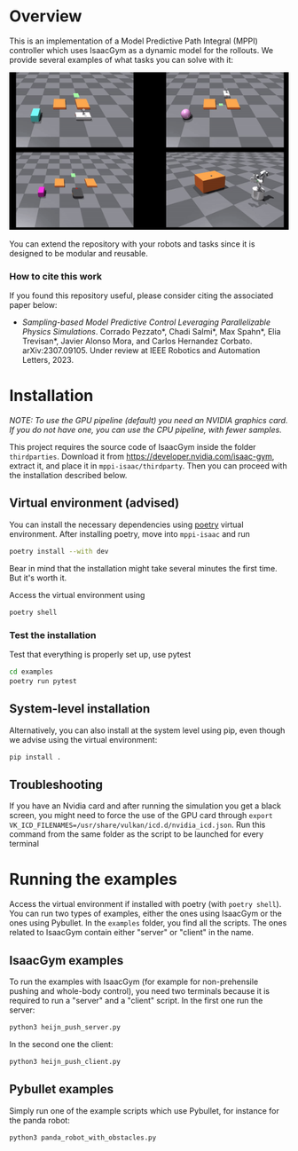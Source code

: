 # Overview
This is an implementation of a Model Predictive Path Integral (MPPI) controller which uses IsaacGym as a dynamic model for the rollouts. We provide several examples of what tasks you can solve with it: 

<p align="center">
<img src="docs/source/overview_gif.gif"/>
</p>

You can extend the repository with your robots and tasks since it is designed to be modular and reusable. 

### How to cite this work
If you found this repository useful, please consider citing the associated paper below:

- *Sampling-based Model Predictive Control Leveraging Parallelizable Physics Simulations*. Corrado Pezzato*, Chadi Salmi*, Max Spahn*, Elia Trevisan*, Javier Alonso Mora, and Carlos Hernandez Corbato. arXiv:2307.09105. Under review at IEEE Robotics and Automation Letters, 2023.

# Installation

*NOTE: To use the GPU pipeline (default) you need an NVIDIA graphics card. If you do not have one, you can use the CPU pipeline, with fewer samples.*

This project requires the source code of IsaacGym inside the folder
`thirdparties`. Download it from https://developer.nvidia.com/isaac-gym, extract it, and place
it in `mppi-isaac/thirdparty`. Then you can proceed with the installation described below. 

## Virtual environment (advised)
You can install the necessary dependencies using [poetry](https://python-poetry.org/docs/) virtual environment. After installing poetry, move into `mppi-isaac` and run
```bash
poetry install --with dev
```
Bear in mind that the installation might take several minutes the first time. But it's worth it.

Access the virtual environment using
```bash
poetry shell
```

### **Test the installation**
Test that everything is properly set up, use pytest
```bash
cd examples
poetry run pytest
```
## System-level installation
Alternatively, you can also install at the system level using pip, even though we advise using the virtual environment:
```bash
pip install .
```

## Troubleshooting
If you have an Nvidia card and after running the simulation you get a black screen, you might need to force the use of the GPU card through ``export VK_ICD_FILENAMES=/usr/share/vulkan/icd.d/nvidia_icd.json``. Run this command from the same folder as the script to be launched for every terminal

# Running the examples
Access the virtual environment if installed with poetry (with `poetry shell`). You can run two types of examples, either the ones using IsaacGym or the ones using Pybullet. In the `examples` folder, you find all the scripts. The ones related to IsaacGym contain either "server" or "client" in the name. 

## IsaacGym examples
To run the examples with IsaacGym (for example for non-prehensile pushing and whole-body control), you need two terminals because it is required to run a "server" and a "client" script. In the first one run the server:
```bash 
python3 heijn_push_server.py
```
In the second one the client:
```bash 
python3 heijn_push_client.py
```

## Pybullet examples
Simply run one of the example scripts which use Pybullet, for instance for the panda robot:
```bash
python3 panda_robot_with_obstacles.py
```
